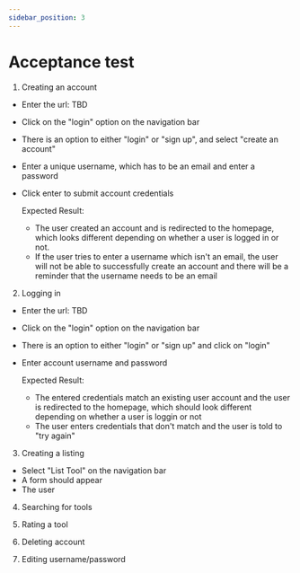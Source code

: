 ```yaml
---
sidebar_position: 3
---
```

# Acceptance test

1. Creating an account
- Enter the url: TBD
- Click on the "login" option on the navigation bar
- There is an option to either "login" or "sign up", and select "create an account"
- Enter a unique username, which has to be an email and enter a password
- Click enter to submit account credentials

    Expected Result: 
    - The user created an account and is redirected to the homepage, which looks different depending on whether a user is logged in or not.
    - If the user tries to enter a username which isn't an email, the user will not be able to successfully create an account and there will be a reminder that the username needs to be an email

2. Logging in
- Enter the url: TBD
- Click on the "login" option on the navigation bar
- There is an option to either "login" or "sign up" and click on "login"
- Enter account username and password

    Expected Result: 
    - The entered credentials match an existing user account and the user is redirected to the homepage, which should look different depending on whether a user is loggin or not
    - The user enters credentials that don't match and the user is told to "try again"

3. Creating a listing
- Select "List Tool" on the navigation bar
- A form should appear 
- The user 


4. Searching for tools

5. Rating a tool

6. Deleting account

7. Editing username/password





